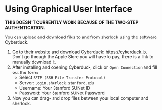 # Using Graphical User Interface

**THIS DOESN'T CURRENTLY WORK BECAUSE OF THE TWO-STEP AUTHENTICATION.**

You can upload and download files to and from sherlock using the software Cyberduck.

1. Go to their website and download Cyberduck: https://cyberduck.io. Don't go through the Apple Store you will have to pay, there is a link to manually download it.
2. After installing and opening Cyberduck, click on `Open Connection` and fill out the form:
    * Select `SFTP (SSH File Transfer Protocol)`
    * Server: `login.sherlock.stanford.edu`
    * Username: Your Stanford SUNet ID
    * Password: Your Stanford SUNet Password
3. Now you can drag- and drop files between your local computer and sherlock.
